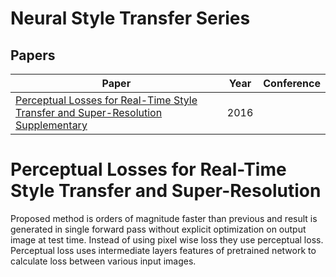 # Neural Style Transfer Series

## Papers

| Paper | Year | Conference |
| --- | --- | --- |
| [Perceptual Losses for Real-Time Style Transfer and Super-Resolution](https://arxiv.org/abs/1603.08155) <br> [Supplementary](https://cs.stanford.edu/people/jcjohns/papers/fast-style/fast-style-supp.pdf) | 2016 |  |

# Perceptual Losses for Real-Time Style Transfer and Super-Resolution

Proposed method is orders of magnitude faster than previous and result is generated in single forward pass without explicit optimization on output image at test time. Instead of using pixel wise loss they use perceptual loss. Perceptual loss uses intermediate layers features of pretrained network to calculate loss between various input images.
